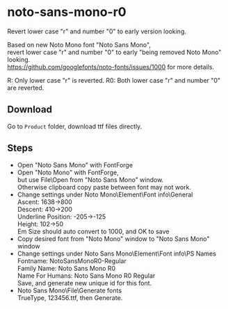 # noto-sans-mono-r0

Revert lower case "r" and number "0" to early version looking.

Based on new Noto Mono font "Noto Sans Mono",  
revert lower case "r" and number "0" to early "being removed Noto Mono" looking.  
https://github.com/googlefonts/noto-fonts/issues/1000 for more details.

R: Only lower case "r" is reverted.
R0: Both lower case "r" and number "0" are reverted.

## Download

Go to `Product` folder, download ttf files directly.

## Steps

- Open "Noto Sans Mono" with FontForge
- Open "Noto Mono" with FontForge,<br>
  but use File\Open from "Noto Sans Mono" window.<br>
  Otherwise clipboard copy paste between font may not work.
- Change settings under Noto Mono\Element\Font info\General<br>
  Ascent: 1638->800<br>
  Descent: 410->200<br>
  Underline Position: -205->-125<br>
  Height: 102->50<br>
  Em Size should auto convert to 1000, and OK to save
- Copy desired font from "Noto Mono" window to "Noto Sans Mono" window
- Change settings under Noto Sans Mono\Element\Font info\PS Names<br>
  Fontname: NotoSansMonoR0-Regular<br>
  Family Name: Noto Sans Mono R0<br>
  Name For Humans: Noto Sans Mono R0 Regular<br>
  Save, and generate new unique id for this font.
- Noto Sans Mono\File\Generate fonts<br>
  TrueType, 123456.ttf, then Generate.
